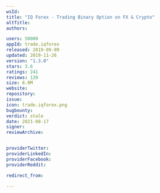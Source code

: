 ```yaml
---
wsId: 
title: "IQ Forex - Trading Binary Option on FX & Crypto"
altTitle: 
authors:

users: 50000
appId: trade.iqforex
released: 2019-09-09
updated: 2019-11-26
version: "1.3.0"
stars: 3.6
ratings: 241
reviews: 120
size: 8.0M
website: 
repository: 
issue: 
icon: trade.iqforex.png
bugbounty: 
verdict: stale
date: 2021-08-17
signer: 
reviewArchive:


providerTwitter: 
providerLinkedIn: 
providerFacebook: 
providerReddit: 

redirect_from:

---
```



